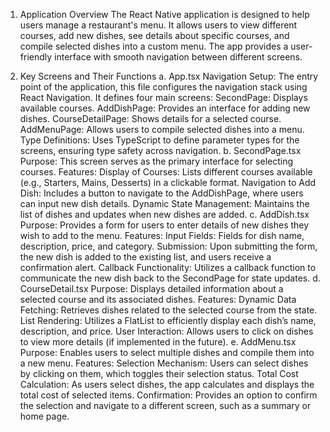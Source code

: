1. Application Overview
The React Native application is designed to help users manage a restaurant's menu. It allows users to view different courses, add new dishes, see details about specific courses, and compile selected dishes into a custom menu. The app provides a user-friendly interface with smooth navigation between different screens.

2. Key Screens and Their Functions
a. App.tsx
Navigation Setup: The entry point of the application, this file configures the navigation stack using React Navigation. It defines four main screens:
SecondPage: Displays available courses.
AddDishPage: Provides an interface for adding new dishes.
CourseDetailPage: Shows details for a selected course.
AddMenuPage: Allows users to compile selected dishes into a menu.
Type Definitions: Uses TypeScript to define parameter types for the screens, ensuring type safety across navigation.
b. SecondPage.tsx
Purpose: This screen serves as the primary interface for selecting courses.
Features:
Display of Courses: Lists different courses available (e.g., Starters, Mains, Desserts) in a clickable format.
Navigation to Add Dish: Includes a button to navigate to the AddDishPage, where users can input new dish details.
Dynamic State Management: Maintains the list of dishes and updates when new dishes are added.
c. AddDish.tsx
Purpose: Provides a form for users to enter details of new dishes they wish to add to the menu.
Features:
Input Fields: Fields for dish name, description, price, and category.
Submission: Upon submitting the form, the new dish is added to the existing list, and users receive a confirmation alert.
Callback Functionality: Utilizes a callback function to communicate the new dish back to the SecondPage for state updates.
d. CourseDetail.tsx
Purpose: Displays detailed information about a selected course and its associated dishes.
Features:
Dynamic Data Fetching: Retrieves dishes related to the selected course from the state.
List Rendering: Utilizes a FlatList to efficiently display each dish’s name, description, and price.
User Interaction: Allows users to click on dishes to view more details (if implemented in the future).
e. AddMenu.tsx
Purpose: Enables users to select multiple dishes and compile them into a new menu.
Features:
Selection Mechanism: Users can select dishes by clicking on them, which toggles their selection status.
Total Cost Calculation: As users select dishes, the app calculates and displays the total cost of selected items.
Confirmation: Provides an option to confirm the selection and navigate to a different screen, such as a summary or home page.
